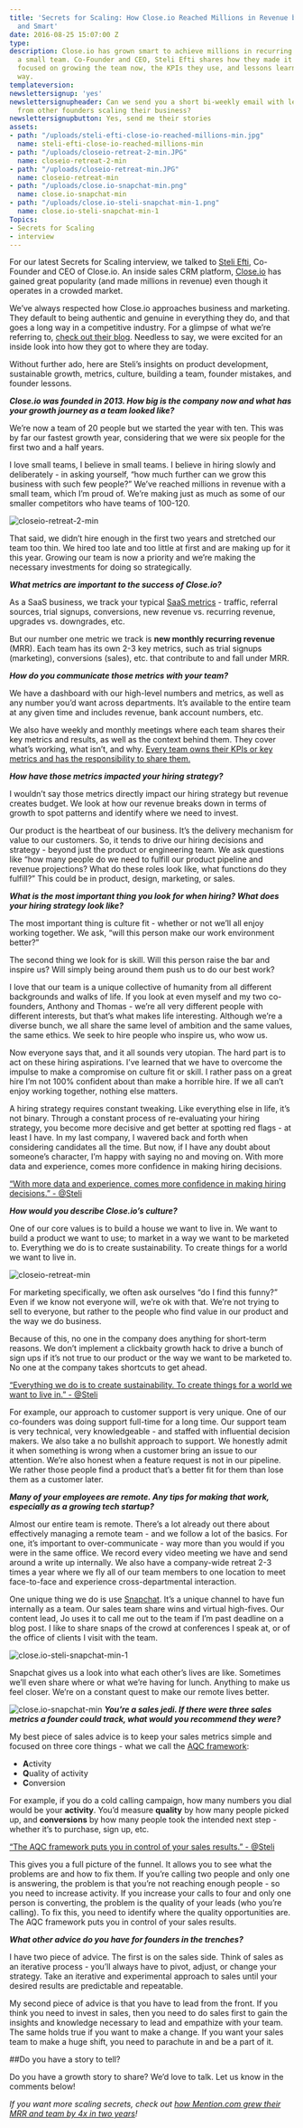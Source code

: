 ```yaml
---
title: 'Secrets for Scaling: How Close.io Reached Millions in Revenue by Growing Slow
  and Smart'
date: 2016-08-25 15:07:00 Z
type: 
description: Close.io has grown smart to achieve millions in recurring revenue with
  a small team. Co-Founder and CEO, Steli Efti shares how they made it work, why they're
  focused on growing the team now, the KPIs they use, and lessons learned  along the
  way.
templateversion: 
newslettersignup: 'yes'
newslettersignupheader: Can we send you a short bi-weekly email with lessons learned
  from other founders scaling their business?
newslettersignupbutton: Yes, send me their stories
assets:
- path: "/uploads/steli-efti-close-io-reached-millions-min.jpg"
  name: steli-efti-close-io-reached-millions-min
- path: "/uploads/closeio-retreat-2-min.JPG"
  name: closeio-retreat-2-min
- path: "/uploads/closeio-retreat-min.JPG"
  name: closeio-retreat-min
- path: "/uploads/close.io-snapchat-min.png"
  name: close.io-snapchat-min
- path: "/uploads/close.io-steli-snapchat-min-1.png"
  name: close.io-steli-snapchat-min-1
Topics:
- Secrets for Scaling
- interview
---
```


For our latest Secrets for Scaling interview, we talked to <a href="https://twitter.com/Steli" target="_blank">Steli Efti</a>, Co-Founder and CEO of Close.io. An inside sales CRM platform, <a href="http://close.io/?utm_campaign=geckoguest16&utm_source=geckoboard&utm_medium=blog&utm_term=external&utm_content=link" target="_blank">Close.io</a> has gained great popularity (and made millions in revenue) even though it operates in a crowded market. 

We’ve always respected how Close.io approaches business and marketing. They default to being authentic and genuine in everything they do, and that goes a long way in a competitive industry. For a glimpse of what we’re referring to, <a href="http://blog.close.io/" target="_blank">check out their blog</a>. Needless to say, we were excited for an inside look into how they got to where they are today.

Without further ado, here are Steli’s insights on product development, sustainable growth, metrics, culture, building a team, founder mistakes, and founder lessons. 

***Close.io was founded in 2013. How big is the company now and what has your growth journey as a team looked like?*** 

We’re now a team of 20 people but we started the year with ten. This was by far our fastest growth year, considering that we were six people for the first two and a half years. 

I love small teams, I believe in small teams. I believe in hiring slowly and deliberately - in asking yourself, “how much further can we grow this business with such few people?” We’ve reached millions in revenue with a small team, which I’m proud of. We’re making just as much as some of our smaller competitors who have teams of 100-120. 

![closeio-retreat-2-min](/uploads/closeio-retreat-2-min.JPG) 

That said, we didn’t hire enough in the first two years and stretched our team too thin. We hired too late and too little at first and are making up for it this year. Growing our team is now a priority and we’re making the necessary investments for doing so strategically.

***What metrics are important to the success of Close.io?***

As a SaaS business, we track your typical <a href="https://www.geckoboard.com/learn/dashboard-examples/saas-dashboard-example/" target="_blank">SaaS metrics</a> - traffic, referral sources, trial signups, conversions, new revenue vs. recurring revenue, upgrades vs. downgrades, etc. 

But our number one metric we track is **new monthly recurring revenue** (MRR). Each team has its own 2-3 key metrics, such as trial signups (marketing), conversions (sales), etc. that contribute to and fall under MRR. 

***How do you communicate those metrics with your team?***

We have a dashboard with our high-level numbers and metrics, as well as any number you’d want across departments. It’s available to the entire team at any given time and includes revenue, bank account numbers, etc. 

We also have weekly and monthly meetings where each team shares their key metrics and results, as well as the context behind them. They cover what’s working, what isn’t, and why. <a href="https://twitter.com/intent/tweet?text=%22Every team owns their KPIs or key metrics and has the responsibility to share them.%22 - @steli - http://bit.ly/2bE2X8o;source=webclient" target="_blank" alt="Share this" title="Share this" class="inline-shareable">
  <span class="inline-shareable-content">Every team owns their KPIs or key metrics and has the responsibility to share them.</span>
  <span class="inline-shareable-button"><i class="inline-shareable-button-inner"></i></span>
</a>

***How have those metrics impacted your hiring strategy?*** 

I wouldn’t say those metrics directly impact our hiring strategy but revenue creates budget. We look at how our revenue breaks down in terms of growth to spot patterns and identify where we need to invest. 

Our product is the heartbeat of our business. It’s the delivery mechanism for value to our customers. So, it tends to drive our hiring decisions and strategy - beyond just the product or engineering team. We ask questions like “how many people do we need to fulfill our product pipeline and revenue projections? What do these roles look like, what functions do they fulfill?” This could be in product, design, marketing, or sales. 

***What is the most important thing you look for when hiring? What does your hiring strategy look like?*** 

The most important thing is culture fit - whether or not we’ll all enjoy working together. We ask, “will this person make our work environment better?” 

The second thing we look for is skill. Will this person raise the bar and inspire us? Will simply being around them push us to do our best work? 

I love that our team is a unique collective of humanity from all different backgrounds and walks of life. If you look at even myself and my two co-founders, Anthony and Thomas - we’re all very different people with different interests, but that’s what makes life interesting. Although we’re a diverse bunch, we all share the same level of ambition and the same values, the same ethics. We seek to hire people who inspire us, who wow us. 

Now everyone says that, and it all sounds very utopian. The hard part is to act on these hiring aspirations. I’ve learned that we have to overcome the impulse to make a compromise on culture fit or skill. I rather pass on a great hire I’m not 100% confident about than make a horrible hire. If we all can’t enjoy working together, nothing else matters. 

A hiring strategy requires constant tweaking. Like everything else in life, it’s not binary. Through a constant process of re-evaluating your hiring strategy, you become more decisive and get better at spotting red flags - at least I have. In my last company, I wavered back and forth when considering candidates all the time. But now, if I have any doubt about someone’s character, I’m happy with saying no and moving on. With more data and experience, comes more confidence in making hiring decisions. 

<a href="https://twitter.com/intent/tweet?text=%22With more data and experience, comes more confidence in making hiring decisions.%22 - @steli http://bit.ly/2bE2X8o via @geckoboard;source=webclient" target="_blank" alt="Share this quote" title="Share this quote" class="blockquote-shareable">
<span class="blockquote-shareable-quote"> “With more data and experience, comes more confidence in making hiring decisions.” - @Steli
</span>
<span class="blockquote-shareable-button"><i class="blockquote-shareable-button-inner"></i></span>
</a>

***How would you describe Close.io’s culture?***

One of our core values is to build a house we want to live in. We want to build a product we want to use; to market in a way we want to be marketed to. Everything we do is to create sustainability. To create things for a world we want to live in. 

![closeio-retreat-min](/uploads/closeio-retreat-min.JPG) 

For marketing specifically, we often ask ourselves “do I find this funny?” Even if we know not everyone will, we’re ok with that. We’re not trying to sell to everyone, but rather to the people who find value in our product and the way we do business.

Because of this, no one in the company does anything for short-term reasons. We don’t implement a clickbaity growth hack to drive a bunch of sign ups if it’s not true to our product or the way we want to be marketed to. No one at the company takes shortcuts to get ahead. 

<a href="https://twitter.com/intent/tweet?text=%22Everything we do is to create sustainability. To create things for a world we want to live in.%22 - @steli http://bit.ly/2bE2X8o;source=webclient" target="_blank" alt="Share this quote" title="Share this quote" class="blockquote-shareable">
<span class="blockquote-shareable-quote"> “Everything we do is to create sustainability. To create things for a world we want to live in.” - @Steli
</span>
<span class="blockquote-shareable-button"><i class="blockquote-shareable-button-inner"></i></span>
</a>

For example, our approach to customer support is very unique. One of our co-founders was doing support full-time for a long time. Our support team is very technical, very knowledgeable - and staffed with influential decision makers. We also take a no bullshit approach to support. We honestly admit it when something is wrong when a customer bring an issue to our attention. We’re also honest when a feature request is not in our pipeline. We rather those people find a product that’s a better fit for them than lose them as a customer later. 


***Many of your employees are remote. Any tips for making that work, especially as a growing tech startup?***

Almost our entire team is remote. There’s a lot already out there about effectively managing a remote team - and we follow a lot of the basics. For one, it’s important to over-communicate - way more than you would if you were in the same office. We record every video meeting we have and send around a write up internally. We also have a company-wide retreat 2-3 times a year where we fly all of our team members to one location to meet face-to-face and experience cross-departmental interaction. 

One unique thing we do is use <a href="http://blog.close.io/how-our-remote-team-works-better-together-snapchat-as-an-internal-communications-tool" target="_blank">Snapchat</a>. It’s a unique channel to have fun internally as a team. Our sales team share wins and virtual high-fives. Our content lead, Jo uses it to call me out to the team if I’m past deadline on a blog post. I like to share snaps of the crowd at conferences I speak at, or of the office of clients I visit with the team. 

![close.io-steli-snapchat-min-1](/uploads/close.io-steli-snapchat-min-1.png) 

Snapchat gives us a look into what each other’s lives are like. Sometimes we’ll even share where or what we’re having for lunch. Anything to make us feel closer. We’re on a constant quest to make our remote lives better. 

![close.io-snapchat-min](/uploads/close.io-snapchat-min.png) 
***You’re a sales jedi. If there were three sales metrics a founder could track, what would you recommend they were?***

My best piece of sales advice is to keep your sales metrics simple and focused on three core things - what we call the <a href="http://blog.close.io/which-sales-metrics" target="_blank">AQC framework</a>:

* **A**ctivity
* **Q**uality of activity 
* **C**onversion

For example, if you do a cold calling campaign, how many numbers you dial would be your **activity**. You’d measure **quality** by how many people picked up, and **conversions** by how many people took the intended next step - whether it’s to purchase, sign up, etc. 

<a href="https://twitter.com/intent/tweet?text=%22The AQC framework puts you in control of your sales results.%22 - @steli http://bit.ly/2bE2X8o;source=webclient" target="_blank" alt="Share this quote" title="Share this quote" class="blockquote-shareable">
<span class="blockquote-shareable-quote"> “The AQC framework puts you in control of your sales results.” - @Steli
</span>
<span class="blockquote-shareable-button"><i class="blockquote-shareable-button-inner"></i></span>
</a>

This gives you a full picture of the funnel. It allows you to see what the problems are and how to fix them. If you’re calling two people and only one is answering, the problem is that you’re not reaching enough people - so you need to increase activity. If you increase your calls to four and only one person is converting, the problem is the quality of your leads (who you’re calling). To fix this, you need to identify where the quality opportunities are. The AQC framework puts you in control of your sales results. 


***What other advice do you have for founders in the trenches?*** 

I have two piece of advice. The first is on the sales side. Think of sales as an iterative process - you’ll always have to pivot, adjust, or change your strategy. Take an iterative and experimental approach to sales until your desired results are predictable and repeatable. 

My second piece of advice is that you have to lead from the front. If you think you need to invest in sales, then you need to do sales first to gain the insights and knowledge necessary to lead and empathize with your team. The same holds true if you want to make a change. If you want your sales team to make a huge shift, you need to parachute in and be a part of it. 

##Do you have a story to tell? 

Do you have a growth story to share? We’d love to talk. Let us know in the comments below!

*If you want more scaling secrets, check out <a href="https://www.geckoboard.com/blog/secrets-for-scaling-mention-grew-mrr-by-4x/#.V7NYtZMrLVo" target="_blank">how Mention.com grew their MRR and team by 4x in two years</a>!*
